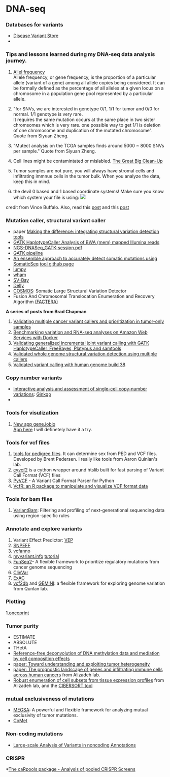 # DNA-seq

### Databases for variants
* [Disease Variant Store](https://rvs.u.hpc.mssm.edu/divas/)
* 



### Tips and lessons learned during my DNA-seq data analysis journey.  

1. [Allel frequency](https://en.wikipedia.org/wiki/Allele_frequency)  
  Allele frequency, or gene frequency, is the proportion of a particular allele (variant of a gene) among all allele copies       being considered. It can be formally defined as the percentage of all alleles at a given locus on a chromosome in a population   gene pool represented by a particular allele.

2. "for SNVs, we are interested in genotype 0/1, 1/1 for tumor and 0/0 for normal. 1/1 genotype is very rare.  
   It requires the same mutation occurs at the same place in two sister chromsomes which is very rare. one possible way to get 
   1/1 is deletion of one chromosome and duplication of the mutated chromosome". Quote from Siyuan Zheng.

3. "Mutect analysis on the TCGA samples finds around 5000 ~ 8000 SNVs per sample." Quote from Siyuan Zheng. 
4. Cell lines might be contamintated or mislabled. [The Great Big Clean-Up](http://mobile.the-scientist.com/article/43821/the-great-big-clean-up)  
5. Tumor samples are not pure, you will always have stromal cells and infiltrating immnue cells in the tumor bulk. When you analyze the data, keep this in mind.
6. the devil 0 based and 1 based coordinate systems! Make sure you know which system your file is using:
![](https://camo.githubusercontent.com/3937606a47ad455b9bf2ba9bfca9e91f5afbb3a8/68747470733a2f2f692e696d6775722e636f6d2f337449445574442e706e67)

credit from Vince Buffalo.
Also, read this [post](https://standage.github.io/on-genomic-interval-notation.html) and this [post](https://www.biostars.org/p/84686/)  


### Mutation caller, structural variant caller

* paper [Making the difference: integrating structural variation detection tools](http://bib.oxfordjournals.org/content/16/5/852.short?rss=1&utm_source=twitterfeed&utm_medium=twitter)
* [GATK HaplotypeCaller Analysis of BWA (mem) mapped Illumina reads](http://wiki.bits.vib.be/index.php/GATK_HaplotypeCaller_Analysis_of_BWA_(mem)_mapped_Illumina_reads)
* [NGS-DNASeq_GATK-session.pdf](https://github.com/crazyhottommy/DNA-seq-analysis/files/94758/NGS-DNASeq_GATK-session.pdf)  
* [GATK pipeline](https://github.com/crazyhottommy/GATK-pipeline)  
* [An ensemble approach to accurately detect somatic mutations using SomaticSeq](http://www.genomebiology.com/2015/16/1/197#B14) [tool github page](https://github.com/bioinform/somaticseq/)
* [lumpy](https://github.com/arq5x/lumpy-sv)
* [wham](https://github.com/zeeev/wham)
* [SV-Bay](https://github.com/InstitutCurie/SV-Bay )  
* [Delly](https://github.com/tobiasrausch/delly)
* [COSMOS](http://seselab.org/cosmos/): Somatic Large Structural Variation Detector
* Fusion And Chromosomal Translocation Enumeration and Recovery Algorithm [(FACTERA)](https://factera.stanford.edu/)  

**A series of posts from Brad Chapman**  

1. [Validating multiple cancer variant callers and prioritization in tumor-only samples](http://bcb.io/2015/03/05/cancerval/)  
2. [Benchmarking variation and RNA-seq analyses on Amazon Web Services with Docker](http://bcb.io/2014/12/19/awsbench/)  
3. [Validating generalized incremental joint variant calling with GATK HaplotypeCaller, FreeBayes, Platypus and samtools](http://bcb.io/2014/10/07/joint-calling/)  
4. [Validated whole genome structural variation detection using multiple callers](http://bcb.io/2014/08/12/validated-whole-genome-structural-variation-detection-using-multiple-callers/)  
5. [Validated variant calling with human genome build 38](http://bcb.io/2015/09/17/hg38-validation/)


### Copy number variants 
* [Interactive analysis and assessment of single-cell copy-number variations](http://www.nature.com/nmeth/journal/vaop/ncurrent/full/nmeth.3578.html): [Ginkgo](http://qb.cshl.edu/ginkgo)   
* 

### Tools for visulization 
1. [New app gene.iobio](http://bib.oxfordjournals.org/content/14/6/671.full)  
[App here](http://gene.iobio.io/?rel0=proband&rel1=mother&rel2=father) I will definetely have it a try.

### Tools for vcf files
1. [tools for pedigree files](https://github.com/brentp/peddy). It can determine sex from PED and VCF files. Developed by Brent Pedersen. I really like tools from Aaron Quinlan's lab.
2. [cyvcf2](https://github.com/brentp/cyvcf2) is a cython wrapper around htslib built for fast parsing of Variant Call Format (VCF) files
3. [PyVCF](http://pyvcf.readthedocs.org/en/latest/) - A Variant Call Format Parser for Python
4. [VcfR: an R package to manipulate and visualize VCF format data](https://cran.r-project.org/web/packages/vcfR/index.html)

### Tools for bam files

1. [VariantBam](https://github.com/jwalabroad/VariantBam): Filtering and profiling of next-generational sequencing data using region-specific rules


### Annotate and explore variants 
1. Variant Effect Predictor: [VEP](http://useast.ensembl.org/info/docs/tools/vep/index.html)
2. [SNPEFF](http://snpeff.sourceforge.net/)
3. [vcfanno](https://github.com/brentp/vcfanno)
4. [myvariant.info](http://myvariant.info/) [tutorial](https://github.com/SuLab/myvariant.info/blob/master/docs/ipynb/myvariant_R_miller.ipynb) 
5. [FunSeq2](http://funseq2.gersteinlab.org/)- A flexible framework to prioritize regulatory mutations from cancer genome sequencing
6. [ClinVar](https://github.com/macarthur-lab/clinvar)  
7. [ExAC](http://exac.broadinstitute.org/)
8. [vcf2db](https://github.com/quinlan-lab/vcf2db) and [GEMINI](https://gemini.readthedocs.org/en/latest/index.html): a flexible framework for exploring genome variation from Qunlan lab.

### Plotting
1.[oncoprint](https://bioconductor.org/packages/release/bioc/vignettes/ComplexHeatmap/inst/doc/s8.oncoprint.html)

### Tumor purity
* ESTIMATE
* ABSOLUTE
* THetA
* [Reference-free deconvolution of DNA methylation data and mediation by cell composition effects](http://biorxiv.org/content/early/2016/01/22/037671)
* [paper: Toward understanding and exploiting tumor heterogeneity](http://www.ncbi.nlm.nih.gov/pubmed/26248267)  
* [paper: The prognostic landscape of genes and infiltrating immune cells across human cancers](http://www.ncbi.nlm.nih.gov/pubmed/26193342)  from Alizadeh lab.
* [Robust enumeration of cell subsets from tissue expression profiles](http://www.nature.com/nmeth/journal/v12/n5/abs/nmeth.3337.html)  from Alizadeh lab, and the [CIBERSORT tool](https://cibersort.stanford.edu/index.php)  

### mutual exclusiveness of mutations
* [MEGSA](http://biorxiv.org/content/early/2015/04/09/017731): A powerful and flexible framework for analyzing mutual exclusivity of tumor mutations.
* [CoMet](https://github.com/raphael-group/comet)  

### Non-coding mutations
* [Large-scale Analysis of Variants in noncoding Annotations](http://larva.gersteinlab.org/)


### CRISPR
*[The caRpools package - Analysis of pooled CRISPR Screens](https://cran.r-project.org/web/packages/caRpools/vignettes/CaRpools.html)
